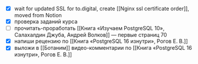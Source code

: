 - [x] wait for updated SSL for to.digital, create [[Nginx ssl certificate order]], moved from Notion
- [x] проверка заданий курса
- [ ] прочитать-проработать [[Книга «Изучаем PostgreSQL 10», Салахалдин Джуба, Андрей Волков]] — первые страниц 70
- [x] напиши рецензию по [[Книга «PostgreSQL 16 изнутри», Рогов Е. В.]]
- [x] выложи в [[Ботаним]] видео-комментарии по [[Книга «PostgreSQL 16 изнутри», Рогов Е. В.]]
